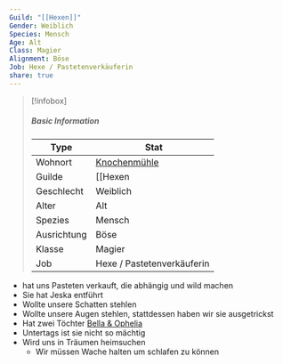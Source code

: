 ```yaml
---
Guild: "[[Hexen]]"
Gender: Weiblich
Species: Mensch
Age: Alt
Class: Magier
Alignment: Böse
Job: Hexe / Pastetenverkäuferin
share: true
---
```


>[!infobox]
>##### Basic Information
>Type | Stat |
>----  | ----  |
> Wohnort | [Knochenmühle](Knochenm%C3%BChle.md) |
> Guilde | [[Hexen|Hexen]] |
> Geschlecht | Weiblich |
> Alter | Alt |
> Spezies | Mensch |
> Ausrichtung | Böse |
> Klasse | Magier |
> Job | Hexe / Pastetenverkäuferin |

- hat uns Pasteten verkauft, die abhängig und wild machen
- Sie hat Jeska entführt
- Wollte unsere Schatten stehlen
- Wollte unsere Augen stehlen, stattdessen haben wir sie ausgetrickst
- Hat zwei Töchter [Bella & Ophelia](Bella%20&%20Ophelia.md)
- Untertags ist sie nicht so mächtig
- Wird uns in Träumen heimsuchen
	- Wir müssen Wache halten um schlafen zu können